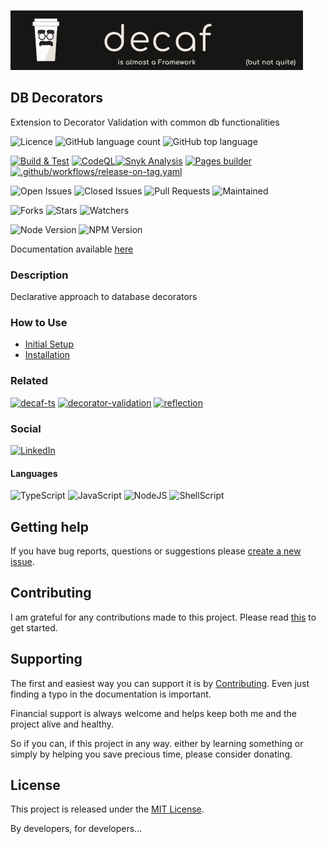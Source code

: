 ![Banner](./workdocs/assets/Banner.png)
## DB Decorators

Extension to Decorator Validation with common db functionalities


![Licence](https://img.shields.io/github/license/decaf-ts/db-decorators.svg?style=plastic)
![GitHub language count](https://img.shields.io/github/languages/count/decaf-ts/db-decorators?style=plastic)
![GitHub top language](https://img.shields.io/github/languages/top/decaf-ts/db-decorators?style=plastic)

[![Build & Test](https://github.com/decaf-ts/db-decorators/actions/workflows/nodejs-build-prod.yaml/badge.svg)](https://github.com/decaf-ts/db-decorators/actions/workflows/nodejs-build-prod.yaml)
[![CodeQL](https://github.com/decaf-ts/db-decorators/actions/workflows/codeql-analysis.yml/badge.svg)](https://github.com/decaf-ts/db-decorators/actions/workflows/codeql-analysis.yml)[![Snyk Analysis](https://github.com/decaf-ts/db-decorators/actions/workflows/snyk-analysis.yaml/badge.svg)](https://github.com/decaf-ts/db-decorators/actions/workflows/snyk-analysis.yaml)
[![Pages builder](https://github.com/decaf-ts/db-decorators/actions/workflows/pages.yaml/badge.svg)](https://github.com/decaf-ts/db-decorators/actions/workflows/pages.yaml)
[![.github/workflows/release-on-tag.yaml](https://github.com/decaf-ts/db-decorators/actions/workflows/release-on-tag.yaml/badge.svg?event=release)](https://github.com/decaf-ts/db-decorators/actions/workflows/release-on-tag.yaml)

![Open Issues](https://img.shields.io/github/issues/decaf-ts/db-decorators.svg)
![Closed Issues](https://img.shields.io/github/issues-closed/decaf-ts/db-decorators.svg)
![Pull Requests](https://img.shields.io/github/issues-pr-closed/decaf-ts/db-decorators.svg)
![Maintained](https://img.shields.io/badge/Maintained%3F-yes-green.svg)

![Forks](https://img.shields.io/github/forks/decaf-ts/db-decorators.svg)
![Stars](https://img.shields.io/github/stars/decaf-ts/db-decorators.svg)
![Watchers](https://img.shields.io/github/watchers/decaf-ts/db-decorators.svg)

![Node Version](https://img.shields.io/badge/dynamic/json.svg?url=https%3A%2F%2Fraw.githubusercontent.com%2Fbadges%2Fshields%2Fmaster%2Fpackage.json&label=Node&query=$.engines.node&colorB=blue)
![NPM Version](https://img.shields.io/badge/dynamic/json.svg?url=https%3A%2F%2Fraw.githubusercontent.com%2Fbadges%2Fshields%2Fmaster%2Fpackage.json&label=NPM&query=$.engines.npm&colorB=purple)

Documentation available [here](https://decaf-ts.github.io/db-decorators/)

### Description

Declarative approach to database decorators


### How to Use

- [Initial Setup](../../workdocs/tutorials/For%20Developers.md#_initial-setup_)
- [Installation](../../workdocs/tutorials/For%20Developers.md#installation)




### Related

[![decaf-ts](https://github-readme-stats.vercel.app/api/pin/?username=decaf-ts&repo=decaf-ts)](https://github.com/decaf-ts/decaf-ts)
[![decorator-validation](https://github-readme-stats.vercel.app/api/pin/?username=decaf-ts&repo=decorator-validation)](https://github.com/decaf-ts/decorator-validation)
[![reflection](https://github-readme-stats.vercel.app/api/pin/?username=decaf-ts&repo=Reflection)](https://github.com/decaf-ts/Reflection)


### Social

[![LinkedIn](https://img.shields.io/badge/LinkedIn-0077B5?style=for-the-badge&logo=linkedin&logoColor=white)](https://www.linkedin.com/in/decaf-ts/)




#### Languages

![TypeScript](https://img.shields.io/badge/TypeScript-007ACC?style=for-the-badge&logo=typescript&logoColor=white)
![JavaScript](https://img.shields.io/badge/JavaScript-F7DF1E?style=for-the-badge&logo=javascript&logoColor=black)
![NodeJS](https://img.shields.io/badge/Node.js-43853D?style=for-the-badge&logo=node.js&logoColor=white)
![ShellScript](https://img.shields.io/badge/Shell_Script-121011?style=for-the-badge&logo=gnu-bash&logoColor=white)

## Getting help

If you have bug reports, questions or suggestions please [create a new issue](https://github.com/decaf-ts/ts-workspace/issues/new/choose).

## Contributing

I am grateful for any contributions made to this project. Please read [this](./workdocs/98-Contributing.md) to get started.

## Supporting

The first and easiest way you can support it is by [Contributing](./workdocs/98-Contributing.md). Even just finding a typo in the documentation is important.

Financial support is always welcome and helps keep both me and the project alive and healthy.

So if you can, if this project in any way. either by learning something or simply by helping you save precious time, please consider donating.

## License

This project is released under the [MIT License](./LICENSE.md).

By developers, for developers...